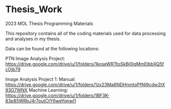 # Thesis_Work
2023 MOL Thesis Programming Materials 

This repository contains all of the coding materials used for data processing and analyses in my thesis. 

Data can be found at the following locations: 

PTN Image Analysis Project: 
https://drive.google.com/drive/u/1/folders/1koseWRTtoSkBj0lqMmElbbXQ5fcOjb79 

Image Analysis Project 1: 
  Manual:
  https://drive.google.com/drive/u/1/folders/1zx23Ma6NDHnmtoPfNI9cdw2tX93G7WNX 
  Machine Learning: 
  https://drive.google.com/drive/u/1/folders/1BF3K-83e85WRbJ4r7outCtY6weYqnwl1
